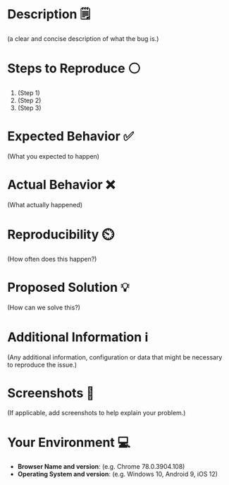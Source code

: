 # Description 🗒️

(a clear and concise description of what the bug is.)

# Steps to Reproduce ⚪

1. (Step 1)
2. (Step 2)
3. (Step 3)

# Expected Behavior ✅

(What you expected to happen)

# Actual Behavior ❌

(What actually happened)

# Reproducibility ⏲️

(How often does this happen?)

# Proposed Solution 💡

(How can we solve this?)

# Additional Information ℹ️

(Any additional information, configuration or data that might be necessary to reproduce the issue.)

# Screenshots 📸

(If applicable, add screenshots to help explain your problem.)

# Your Environment 💻

- **Browser Name and version**: (e.g. Chrome 78.0.3904.108)
- **Operating System and version**: (e.g. Windows 10, Android 9, iOS 12)